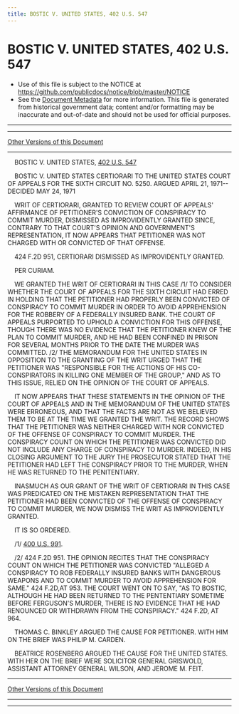 ```yaml
---
title: BOSTIC V. UNITED STATES, 402 U.S. 547
---
```


# BOSTIC V. UNITED STATES, 402 U.S. 547

* Use of this file is subject to the NOTICE at https://github.com/publicdocs/notice/blob/master/NOTICE
* See the [Document Metadata](../../../index.md) for more information.
  This file is generated from historical government data; content and/or formatting may be inaccurate and out-of-date and should not be used for official purposes.

----------
----------

[Other Versions of this Document](https://publicdocs.github.io/go/links?ns=uslm-x&ref=%2Fus%2Fcourts%2Fscotus%2FusReporter%2F402%2F547)

----------

    BOSTIC V. UNITED STATES, [402 U.S. 547][/us/courts/scotus/usReporter/402/547]

    BOSTIC V. UNITED STATES CERTIORARI TO THE UNITED STATES COURT OF APPEALS FOR THE SIXTH CIRCUIT NO. 5250.  ARGUED APRIL 21, 1971-- DECIDED MAY 24, 1971

    WRIT OF CERTIORARI, GRANTED TO REVIEW COURT OF APPEALS' AFFIRMANCE OF PETITIONER'S CONVICTION OF CONSPIRACY TO COMMIT MURDER, DISMISSED AS IMPROVIDENTLY GRANTED SINCE, CONTRARY TO THAT COURT'S OPINION AND GOVERNMENT'S REPRESENTATION, IT NOW APPEARS THAT PETITIONER WAS NOT CHARGED WITH OR CONVICTED OF THAT OFFENSE.

    424 F.2D 951, CERTIORARI DISMISSED AS IMPROVIDENTLY GRANTED.

    PER CURIAM.

    WE GRANTED THE WRIT OF CERTIORARI IN THIS CASE /1/  TO CONSIDER WHETHER THE COURT OF APPEALS FOR THE SIXTH CIRCUIT HAD ERRED IN HOLDING THAT THE PETITIONER HAD PROPERLY BEEN CONVICTED OF CONSPIRACY TO COMMIT MURDER IN ORDER TO AVOID APPREHENSION FOR THE ROBBERY OF A FEDERALLY INSURED BANK.  THE COURT OF APPEALS PURPORTED TO UPHOLD A CONVICTION FOR THIS OFFENSE, THOUGH THERE WAS NO EVIDENCE THAT THE PETITIONER KNEW OF THE PLAN TO COMMIT MURDER, AND HE HAD BEEN CONFINED IN PRISON FOR SEVERAL MONTHS PRIOR TO THE DATE THE MURDER WAS COMMITTED.  /2/  THE MEMORANDUM FOR THE UNITED STATES IN OPPOSITION TO THE GRANTING OF THE WRIT URGED THAT THE PETITIONER WAS "RESPONSIBLE FOR THE ACTIONS OF HIS CO-CONSPIRATORS IN KILLING ONE MEMBER OF THE GROUP," AND AS TO THIS ISSUE, RELIED ON THE OPINION OF THE COURT OF APPEALS.

    IT NOW APPEARS THAT THESE STATEMENTS IN THE OPINION OF THE COURT OF APPEALS AND IN THE MEMORANDUM OF THE UNITED STATES WERE ERRONEOUS, AND THAT THE FACTS ARE NOT AS WE BELIEVED THEM TO BE AT THE TIME WE GRANTED THE WRIT.  THE RECORD SHOWS THAT THE PETITIONER WAS NEITHER CHARGED WITH NOR CONVICTED OF THE OFFENSE OF CONSPIRACY TO COMMIT MURDER.  THE CONSPIRACY COUNT ON WHICH THE PETITIONER WAS CONVICTED DID NOT INCLUDE ANY CHARGE OF CONSPIRACY TO MURDER.  INDEED, IN HIS CLOSING ARGUMENT TO THE JURY THE PROSECUTOR STATED THAT THE PETITIONER HAD LEFT THE CONSPIRACY PRIOR TO THE MURDER, WHEN HE WAS RETURNED TO THE PENITENTIARY.

    INASMUCH AS OUR GRANT OF THE WRIT OF CERTIORARI IN THIS CASE WAS PREDICATED ON THE MISTAKEN REPRESENTATION THAT THE PETITIONER HAD BEEN CONVICTED OF THE OFFENSE OF CONSPIRACY TO COMMIT MURDER, WE NOW DISMISS THE WRIT AS IMPROVIDENTLY GRANTED.

    IT IS SO ORDERED.

    /1/  [400 U.S. 991][/us/courts/scotus/usReporter/400/991].

    /2/  424 F.2D 951.  THE OPINION RECITES THAT THE CONSPIRACY COUNT ON WHICH THE PETITIONER WAS CONVICTED "ALLEGED A CONSPIRACY TO ROB FEDERALLY INSURED BANKS WITH DANGEROUS WEAPONS AND TO COMMIT MURDER TO AVOID APPREHENSION FOR SAME."  424 F.2D,AT 953.  THE COURT WENT ON TO SAY, "AS TO BOSTIC, ALTHOUGH HE HAD BEEN RETURNED TO THE PENTENTIARY SOMETIME BEFORE FERGUSON'S MURDER, THERE IS NO EVIDENCE THAT HE HAD RENOUNCED OR WITHDRAWN FROM THE CONSPIRACY."  424 F.2D, AT 964.

    THOMAS C. BINKLEY ARGUED THE CAUSE FOR PETITIONER.  WITH HIM ON THE BRIEF WAS PHILIP M. CARDEN.

    BEATRICE ROSENBERG ARGUED THE CAUSE FOR THE UNITED STATES.  WITH HER ON THE BRIEF WERE SOLICITOR GENERAL GRISWOLD, ASSISTANT ATTORNEY GENERAL WILSON, AND JEROME M. FEIT.

----------

[Other Versions of this Document](https://publicdocs.github.io/go/links?ns=uslm-x&ref=%2Fus%2Fcourts%2Fscotus%2FusReporter%2F402%2F547)

----------
----------

[/us/courts/scotus/usReporter/402/547]: https://publicdocs.github.io/go/links?ns=uslm-x&ref=%2Fus%2Fcourts%2Fscotus%2FusReporter%2F402%2F547
[/us/courts/scotus/usReporter/400/991]: https://publicdocs.github.io/go/links?ns=uslm-x&ref=%2Fus%2Fcourts%2Fscotus%2FusReporter%2F400%2F991


